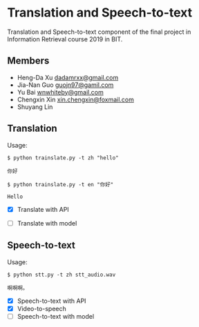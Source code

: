 # Translation and Speech-to-text 

Translation and Speech-to-text component of the final project in Information Retrieval course 2019 in BIT.

## Members

- Heng-Da Xu [dadamrxx@gmail.com](dadamrxx@gmail.com)
- Jia-Nan Guo [guojn97@gamil.com](guojn97@gamil.com)
- Yu Bai [wnwhiteby@gmail.com](wnwhiteby@gmail.com)
- Chengxin Xin [xin.chengxin@foxmail.com](https://github.com/fihxc)
- Shuyang Lin

## Translation

Usage:
```shell
$ python trainslate.py -t zh "hello"

你好

$ python trainslate.py -t en "你好"

Hello
```

- [x] Translate with API  
- [ ] Translate with model


## Speech-to-text

Usage:
```shell
$ python stt.py -t zh stt_audio.wav

啊啊啊。
```

- [x] Speech-to-text with API  
- [x] Video-to-speech
- [ ] Speech-to-text with model
